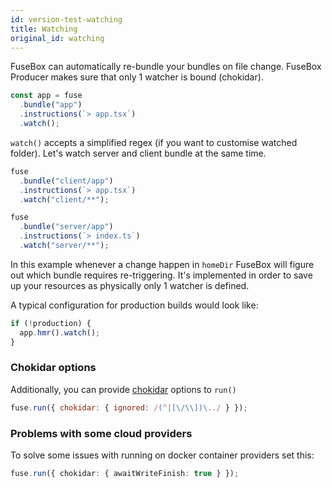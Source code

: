 ```yaml
---
id: version-test-watching
title: Watching
original_id: watching
---
```


FuseBox can automatically re-bundle your bundles on file change. FuseBox
Producer makes sure that only 1 watcher is bound (chokidar).

```js
const app = fuse
  .bundle("app")
  .instructions(`> app.tsx`)
  .watch();
```

`watch()` accepts a simplified regex (if you want to customise watched folder).
Let's watch server and client bundle at the same time.

```js
fuse
  .bundle("client/app")
  .instructions(`> app.tsx`)
  .watch("client/**");

fuse
  .bundle("server/app")
  .instructions(`> index.ts`)
  .watch("server/**");
```

In this example whenever a change happen in `homeDir` FuseBox will figure out
which bundle requires re-triggering. It's implemented in order to save up your
resources as physically only 1 watcher is defined.

A typical configuration for production builds would look like:

```js
if (!production) {
  app.hmr().watch();
}
```

### Chokidar options

Additionally, you can provide [chokidar](https://github.com/paulmillr/chokidar)
options to `run()`

```js
fuse.run({ chokidar: { ignored: /(^|[\/\\])\../ } });
```

### Problems with some cloud providers

To solve some issues with running on docker container providers set this:

```ts
fuse.run({ chokidar: { awaitWriteFinish: true } });
```

